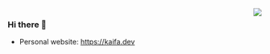 <img align="right" src="https://github-readme-stats.vercel.app/api?username=alyenc&show_icons=true&icon_color=CE1D2D&text_color=718096&bg_color=ffffff&hide_title=true" />

### Hi there 👋

- Personal website: https://kaifa.dev

<!--
**alyenc/alyenc** is a ✨ _special_ ✨ repository because its `README.md` (this file) appears on your GitHub profile.

Here are some ideas to get you started:

- 🔭 I’m currently working on ...
- 🌱 I’m currently learning ...
- 👯 I’m looking to collaborate on ...
- 🤔 I’m looking for help with ...
- 💬 Ask me about ...
- 📫 How to reach me: ...
- 😄 Pronouns: ...
- ⚡ Fun fact: ...
-->
